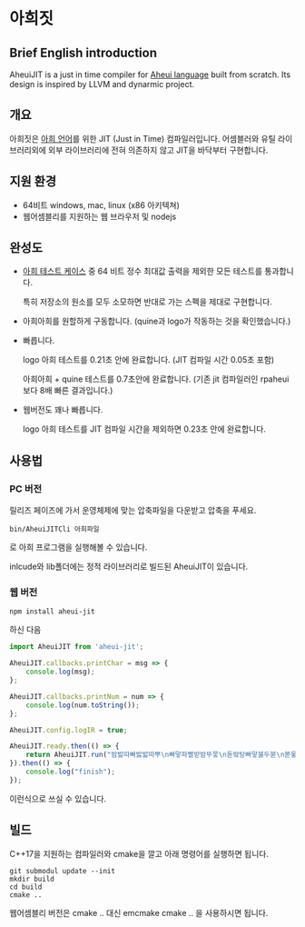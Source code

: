 # 아희짓

## Brief English introduction

AheuiJIT is a just in time compiler for [Aheui language](https://aheui.readthedocs.io/en/latest/specs.en.html) built from scratch. Its design is inspired by LLVM and dynarmic project.

## 개요

아희짓은 [아희 언어](https://aheui.readthedocs.io/en/latest/introduction.html)를 위한 JIT (Just in Time) 컴파일러입니다. 어셈블러와 유틸 라이브러리외에 외부 라이브러리에 전혀 의존하지 않고 JIT을 바닥부터 구현합니다. 

## 지원 환경

- 64비트 windows, mac, linux (x86 아키텍쳐)
- 웹어셈블리를 지원하는 웹 브라우저 및 nodejs

## 완성도

- [아희 테스트 케이스](https://github.com/aheui/snippets) 중 64 비트 정수 최대값 출력을 제외한 모든 테스트를 통과합니다.

    특히 저장소의 원소를 모두 소모하면 반대로 가는 스펙을 제대로 구현합니다.
- 아희아희를 원할하게 구동합니다. (quine과 logo가 작동하는 것을 확인했습니다.)
- 빠릅니다.
    
    logo 아희 테스트를 0.21초 안에 완료합니다. (JIT 컴파일 시간 0.05초 포함)

    아희아희 + quine 테스트를 0.7초안에 완료합니다. (기존 jit 컴파일러인 rpaheui보다 8배 빠른 결과입니다.)
- 웹버전도 꽤나 빠릅니다.

    logo 아희 테스트를 JIT 컴파일 시간을 제외하면 0.23초 안에 완료합니다.

## 사용법

### PC 버전

릴리즈 페이즈에 가서 운영체제에 맞는 압축파일을 다운받고 압축을 푸세요.
```
bin/AheuiJITCli 아희파일 
```
로 아희 프로그램을 실행해볼 수 있습니다.

inlcude와 lib폴더에는 정적 라이브러리로 빌드된 AheuiJIT이 있습니다.

### 웹 버전

```
npm install aheui-jit
```
하신 다음

```js
import AheuiJIT from 'aheui-jit';

AheuiJIT.callbacks.printChar = msg => { 
    console.log(msg);
};

AheuiJIT.callbacks.printNum = num => { 
    console.log(num.toString());
};

AheuiJIT.config.logIR = true;

AheuiJIT.ready.then(() => {
    return AheuiJIT.run("밤밣따빠밣밟따뿌\n빠맣파빨받밤뚜뭏\n돋밬탕빠맣붏두붇\n볻뫃박발뚷투뭏붖\n뫃도뫃희멓뭏뭏붘\n뫃봌토범더벌뿌뚜\n뽑뽀멓멓더벓뻐뚠\n뽀덩벐멓뻐덕더벅");
}).then(() => {
    console.log("finish");
});

```
이런식으로 쓰실 수 있습니다.

## 빌드 

C++17을 지원하는 컴파일러와 cmake을 깔고 아래 명령어를 실행하면 됩니다.

```
git submodul update --init
mkdir build
cd build
cmake ..
```

웹어셈블리 버전은 cmake .. 대신 emcmake cmake .. 을 사용하시면 됩니다.
